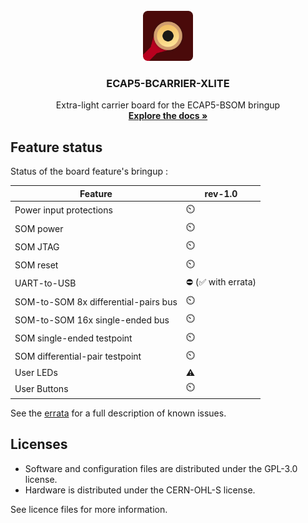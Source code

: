 <br />
<div align="center">
    <img src="docs/src/assets/logo-rounded.svg" alt="Logo" width="80" height="80">

  <h3 align="center">ECAP5-BCARRIER-XLITE</h3>

  <p align="center">
    Extra-light carrier board for the ECAP5-BSOM bringup
    <br />
    <a href="https://ecap5.github.io/ECAP5-BCARRIER-XLITE/"><strong>Explore the docs »</strong></a>
    <br />
  </p>
</div>

## Feature status

Status of the board feature's bringup :

<table>
  <thead>
    <tr>
      <th>Feature</th>
      <th>rev-1.0</th>
    </tr>
  </thead>
  <tbody>
    <tr>
      <td>Power input protections</td>
      <td>⏲️</td>
    </tr>
    <tr>
      <td>SOM power</td>
      <td>⏲️</td>
    </tr>
    <tr>
      <td>SOM JTAG</td>
      <td>⏲️</td>
    </tr>
    <tr>
      <td>SOM reset</td>
      <td>⏲️</td>
    </tr>
    <tr>
      <td>UART-to-USB</td>
      <td>⛔ (✅ with errata)</td>
    </tr>
    <tr>
      <td>SOM-to-SOM 8x differential-pairs bus</td>
      <td>⏲️</td>
    </tr>
    <tr>
      <td>SOM-to-SOM 16x single-ended bus</td>
      <td>⏲️</td>
    </tr>
    <tr>
      <td>SOM single-ended testpoint</td>
      <td>⏲️</td>
    </tr>
    <tr>
      <td>SOM differential-pair testpoint</td>
      <td>⏲️</td>
    </tr>
    <tr>
      <td>User LEDs</td>
      <td>⚠️</td>
    </tr>
    <tr>
      <td>User Buttons</td>
      <td>⏲️</td>
    </tr>
  </tbody>
</table>

See the [errata](https://ecap5.github.io/ECAP5-BCARRIER-XLITE/errata/1.0.html) for a full description of known issues.

## Licenses

- Software and configuration files are distributed under the GPL-3.0 license.
- Hardware is distributed under the CERN-OHL-S license.

See licence files for more information.
